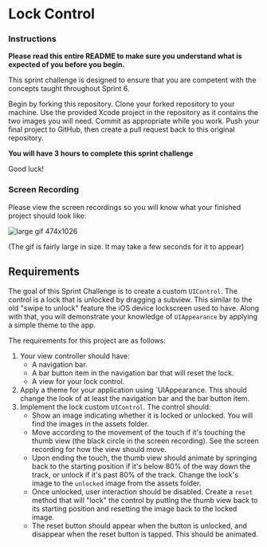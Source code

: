# Lock Control

### Instructions

**Please read this entire README to make sure you understand what is expected of you before you begin.**

This sprint challenge is designed to ensure that you are competent with the concepts taught throughout Sprint 6.

Begin by forking this repository. Clone your forked repository to your machine. Use the provided Xcode project in the repository as it contains the two images you will need. Commit as appropriate while you work. Push your final project to GitHub, then create a pull request back to this original repository.

**You will have 3 hours to complete this sprint challenge**

Good luck!

### Screen Recording

Please view the screen recordings so you will know what your finished project should look like:

![large gif 474x1026](https://user-images.githubusercontent.com/16965587/44813550-415faa00-ab97-11e8-8949-6167099acd51.gif)

(The gif is fairly large in size. It may take a few seconds for it to appear)

## Requirements

The goal of this Sprint Challenge is to create a custom `UIControl`. The control is a lock that is unlocked by dragging a subview. This similar to the old "swipe to unlock" feature the iOS device lockscreen used to have. Along with that, you will demonstrate your knowledge of `UIAppearance` by applying a simple theme to the app.

The requirements for this project are as follows:

1. Your view controller should have:
    - A navigation bar.
    - A bar button item in the navigation bar that will reset the lock.
    - A view for your lock control.
2. Apply a theme for your application using `UIAppearance. This should change the look of at least the navigation bar and the bar button item.
3. Implement the lock custom `UIControl`. The control should:
    - Show an image indicating whether it is locked or unlocked. You will find the images in the assets folder.
    - Move according to the movement of the touch if it's touching the thumb view (the black circle in the screen recording). See the screen recording for how the view should move.
    - Upon ending the touch, the thumb view should animate by springing back to the starting position if it's below 80% of the way down the track, or unlock if it's past 80% of the track. Change the lock's image to the `unlocked` image from the assets folder.
    - Once unlocked, user interaction should be disabled. Create a `reset` method that will "lock" the control by putting the thumb view back to its starting position and resetting the image back to the locked image. 
    - The reset button should appear when the button is unlocked, and disappear when the reset button is tapped. This should be animated.
